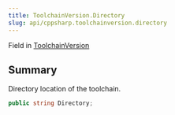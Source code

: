 ```yaml
---
title: ToolchainVersion.Directory
slug: api/cppsharp.toolchainversion.directory
---
```

Field in [ToolchainVersion](/api/cppsharp/toolchainversion)

## Summary

Directory location of the toolchain.

```csharp
public string Directory;
```


